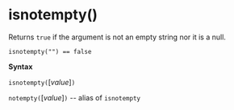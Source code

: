 # isnotempty()

Returns `true` if the argument is not an empty string nor it is a null.

    isnotempty("") == false

**Syntax**

`isnotempty(`[*value*]`)`

`notempty(`[*value*]`)` -- alias of `isnotempty`

